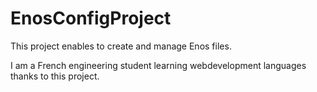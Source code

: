 # EnosConfigProject
This project enables to create and manage Enos files.

I am a French engineering student learning webdevelopment languages thanks to this project.
